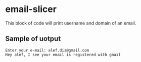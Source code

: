 # email-slicer
This block of code will print username and domain of an email.
## Sample of uotput
```
Enter your e-mail: alef.diz@gmail.com
Hey alef, I see your email is registered with gmail
```
